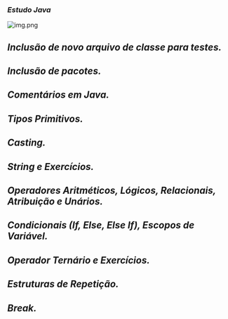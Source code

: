 ### *Estudo Java*

![img.png](img.png)

## *Inclusão de novo arquivo de classe para testes.*
## *Inclusão de pacotes.*
## *Comentários em Java.*
## *Tipos Primitivos.*
## *Casting.*
## *String e Exercícios.*
## *Operadores Aritméticos, Lógicos, Relacionais, Atribuição e Unários.*
## *Condicionais (If, Else, Else If), Escopos de Variável.*
## *Operador Ternário e Exercícios.*
## *Estruturas de Repetição.*
## *Break.*